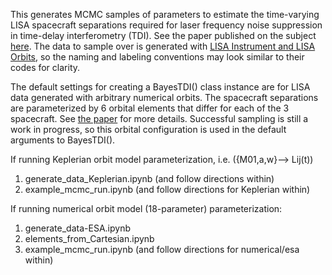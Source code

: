 This generates MCMC samples of parameters to estimate the time-varying LISA spacecraft separations required for laser frequency noise suppression in time-delay interferometry (TDI). See the paper published on the subject [here](https://arxiv.org/abs/2305.14186). The data to sample over is generated with [LISA Instrument and LISA Orbits](https://gitlab.in2p3.fr/lisa-simulation/instrument), so the naming and labeling conventions may look similar to their codes for clarity.

The default settings for creating a BayesTDI() class instance are for LISA data generated with arbitrary numerical orbits. The spacecraft separations are parameterized by 6 orbital elements that differ for each of the 3 spacecraft. See [the paper](https://arxiv.org/abs/2305.14186) for more details. Successful sampling is still a work in progress, so this orbital configuration is used in the default arguments to BayesTDI().

If running Keplerian orbit model parameterization, i.e. ({M01,a,w}--> Lij(t))

1) generate_data_Keplerian.ipynb (and follow directions within)
2) example_mcmc_run.ipynb (and follow directions for Keplerian within)


If running numerical orbit model (18-parameter)  parameterization:

1) generate_data-ESA.ipynb
2) elements_from_Cartesian.ipynb
3) example_mcmc_run.ipynb (and follow directions for numerical/esa within)


